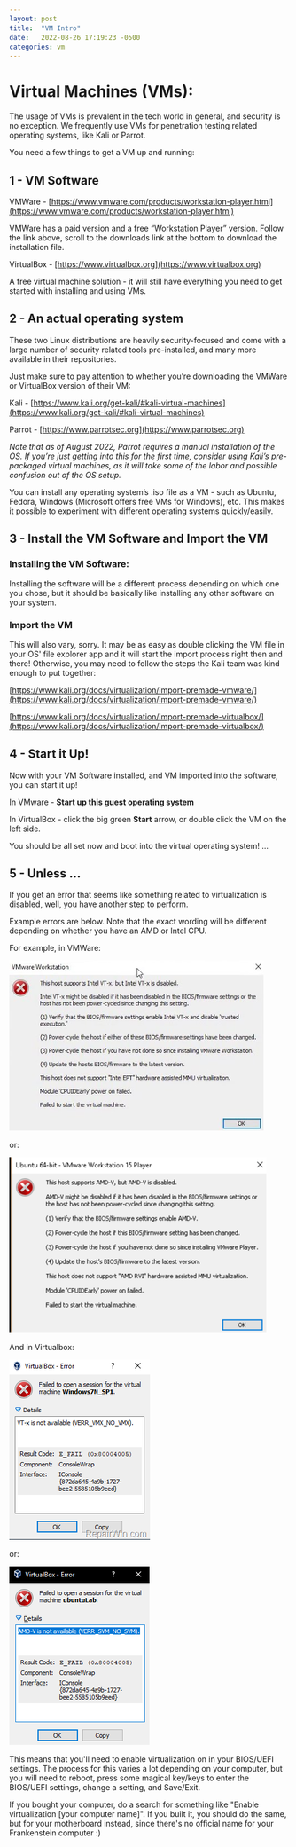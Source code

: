 ```yaml
---
layout: post
title:  "VM Intro"
date:   2022-08-26 17:19:23 -0500
categories: vm
---
```


# Virtual Machines (VMs):

The usage of VMs is prevalent in the tech world in general, and security is no exception. We frequently use VMs for penetration testing related operating systems, like Kali or Parrot.

You need a few things to get a VM up and running:

## 1 - VM Software

VMWare - [https://www.vmware.com/products/workstation-player.html](https://www.vmware.com/products/workstation-player.html)

VMWare has a paid version and a free “Workstation Player” version. Follow the link above, scroll to the downloads link at the bottom to download the installation file.

VirtualBox - [https://www.virtualbox.org](https://www.virtualbox.org)

A free virtual machine solution - it will still have everything you need to get started with installing and using VMs.


## 2 - An actual operating system

These two Linux distributions are heavily security-focused and come with a large number of security related tools pre-installed, and many more available in their repositories.

Just make sure to pay attention to whether you’re downloading the VMWare or VirtualBox version of their VM:

Kali - [https://www.kali.org/get-kali/#kali-virtual-machines](https://www.kali.org/get-kali/#kali-virtual-machines)

Parrot - [https://www.parrotsec.org](https://www.parrotsec.org)

*Note that as of August 2022, Parrot requires a manual installation of the OS. If you’re just getting into this for the first time, consider using Kali’s pre-packaged virtual machines, as it will take some of the labor and possible confusion out of the OS setup.*


You can install any operating system’s .iso file as a VM - such as Ubuntu, Fedora, Windows (Microsoft offers free VMs for Windows), etc. This makes it possible to experiment with different operating systems quickly/easily.

## 3 - Install the VM Software and Import the VM
### Installing the VM Software:
Installing the software will be a different process depending on which one you chose, but it should be basically like installing any other software on your system.

### Import the VM
This will also vary, sorry. It may be as easy as double clicking the VM file in your OS' file explorer app and it will start the import process right then and there!
Otherwise, you may need to follow the steps the Kali team was kind enough to put together:

[https://www.kali.org/docs/virtualization/import-premade-vmware/](https://www.kali.org/docs/virtualization/import-premade-vmware/)

[https://www.kali.org/docs/virtualization/import-premade-virtualbox/](https://www.kali.org/docs/virtualization/import-premade-virtualbox/)

## 4 - Start it Up!
Now with your VM Software installed, and VM imported into the software, you can start it up!

In VMware - **Start up this guest operating system**

In VirtualBox - click the big green **Start** arrow, or double click the VM on the left side.

You should be all set now and boot into the virtual operating system!
...


## 5 - Unless ...
If you get an error that seems like something related to virtualization is disabled, well, you have another step to perform.

Example errors are below. Note that the exact wording will be different depending on whether you have an AMD or Intel CPU.

For example, in VMWare:

![screen](/images/vmware_virtualerror.png)

or:

![screen](/images/vmware_amdv.png)

And in Virtualbox:

![screen](/images/vbox_virtualerror.png)

or:

![screen](/images/vbox_amdv.png)



This means that you'll need to enable virtualization on in your BIOS/UEFI settings. The process for this varies a lot depending on your computer, but you will need to reboot, press some magical key/keys to enter the BIOS/UEFI settings, change a setting, and Save/Exit.

If you bought your computer, do a search for something like "Enable virtualization [your computer name]".
If you built it, you should do the same, but for your motherboard instead, since there's no official name for your Frankenstein computer :)
